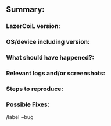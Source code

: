## Summary:
<!-- Sumarize the issue in one sentence. -->
### LazerCoiL version:
<!-- Specify commit hash if not an official release. -->
### OS/device including version:
<!-- Android? Windows? / Samsung? Something?>
### What is the Bug?:
<!-- What went wrong? -->
### What should have happened?:
<!-- What was expected? -->
### Relevant logs and/or screenshots:
<!-- Paste any relevant logs - please use code blocks (```) to format console 
output, logs, and code as it's very hard to read otherwise. -->
### Steps to reproduce:
<!-- Please be very specific. -->
### Possible Fixes:
<!-- If you can, link to the line of code that might be responsible for the 
problem or even better submit a PR. -->
/label ~bug